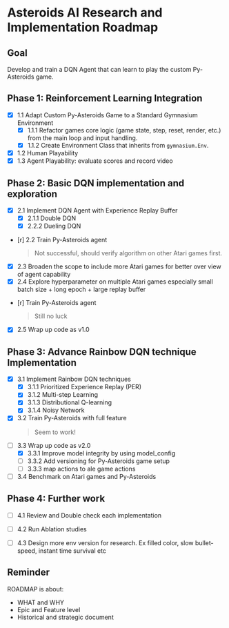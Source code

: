 # Asteroids AI Research and Implementation Roadmap

## Goal

Develop and train a DQN Agent that can learn to play the custom Py-Asteroids game.

## Phase 1: Reinforcement Learning Integration 

- [x] 1.1 Adapt Custom Py-Asteroids Game to a Standard Gymnasium Environment
  - [x] 1.1.1 Refactor games core logic (game state, step, reset, render, etc.) from the main loop and input handling.
  - [x] 1.1.2 Create Environment Class that inherits from `gymnasium.Env`.  
- [x] 1.2 Human Playability
- [x] 1.3 Agent Playability: evaluate scores and record video 

## Phase 2: Basic DQN implementation and exploration

- [x] 2.1 Implement DQN Agent with Experience Replay Buffer
  - [x] 2.1.1 Double DQN 
  - [x] 2.2.2 Dueling DQN
- [r] 2.2 Train Py-Asteroids agent 
    > Not successful, should verify algorithm on other Atari games first.  
- [x] 2.3 Broaden the scope to include more Atari games for better over view of agent capability
- [x] 2.4 Explore hyperparameter on multiple Atari games especially small batch size + long epoch + large replay buffer 
- [r] Train Py-Asteroids agent
    > Still no luck
- [x] 2.5 Wrap up code as v1.0 

## Phase 3: Advance Rainbow DQN technique Implementation 

- [x] 3.1 Implement Rainbow DQN techniques
  - [x] 3.1.1 Prioritized Experience Replay (PER)
  - [x] 3.1.2 Multi-step Learning
  - [x] 3.1.3 Distributional Q-learning
  - [x] 3.1.4 Noisy Network
- [x] 3.2 Train Py-Asteroids with full feature
    > Seem to work!
- [ ] 3.3 Wrap up code as v2.0
  - [x] 3.3.1 Improve model integrity by using model_config
  - [ ] 3.3.2 Add versioning for Py-Asteroids game setup  
  - [ ] 3.3.3 map actions to ale game actions
- [ ] 3.4 Benchmark on Atari games and Py-Asteroids

## Phase 4: Further work
- [ ] 4.1 Review and Double check each implementation
- [ ] 4.2 Run Ablation studies 
- [ ] 4.3 Design more env version for research. Ex filled color, slow bullet-speed, instant time survival etc


## Reminder

ROADMAP is about: 
- WHAT and WHY
- Epic and Feature level
- Historical and strategic document